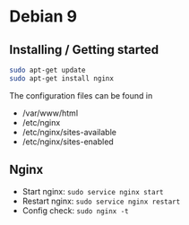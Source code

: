 # Debian 9 
## Installing / Getting started

```bash
sudo apt-get update
sudo apt-get install nginx
```

The configuration files can be found in
- /var/www/html
- /etc/nginx
- /etc/nginx/sites-available
- /etc/nginx/sites-enabled

## Nginx

- Start nginx: `sudo service nginx start`  
- Restart nginx: `sudo service nginx restart`
- Config check: `sudo nginx -t`